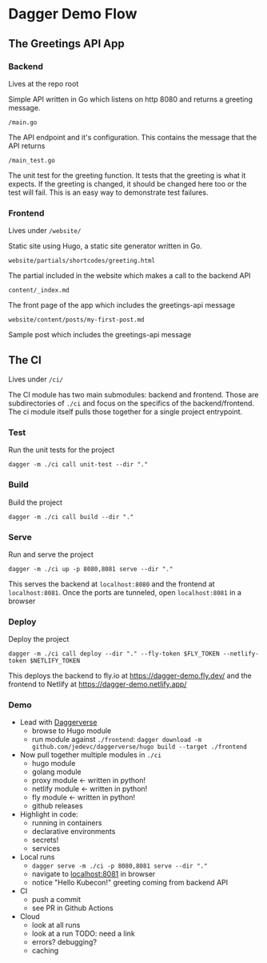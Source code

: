 # Dagger Demo Flow

## The Greetings API App

### Backend

Lives at the repo root

Simple API written in Go which listens on http 8080 and returns a greeting message.

`/main.go`

The API endpoint and it's configuration. This contains the message that the API returns

`/main_test.go`

The unit test for the greeting function. It tests that the greeting is what it expects. If
the greeting is changed, it should be changed here too or the test will fail. This is an
easy way to demonstrate test failures.

### Frontend

Lives under `/website/`

Static site using Hugo, a static site generator written in Go.

`website/partials/shortcodes/greeting.html`

The partial included in the website which makes a call to the backend API

`content/_index.md`

The front page of the app which includes the greetings-api message

`website/content/posts/my-first-post.md`

Sample post which includes the greetings-api message


## The CI

Lives under `/ci/`

The CI module has two main submodules: backend and frontend. Those are subdirectories of
`./ci` and focus on the specifics of the backend/frontend. The ci module itself pulls
those together for a single project entrypoint.

### Test

Run the unit tests for the project

`dagger -m ./ci call unit-test --dir "."`

### Build

Build the project

`dagger -m ./ci call build --dir "."`

### Serve

Run and serve the project

`dagger -m ./ci up -p 8080,8081 serve --dir "."`

This serves the backend at `localhost:8080` and the frontend at `localhost:8081`. Once the
ports are tunneled, open `localhost:8081` in a browser

### Deploy

Deploy the project

`dagger -m ./ci call deploy --dir "." --fly-token $FLY_TOKEN --netlify-token $NETLIFY_TOKEN`

This deploys the backend to fly.io at https://dagger-demo.fly.dev/ and the frontend to
Netlify at https://dagger-demo.netlify.app/

### Demo

- Lead with [Daggerverse](https://daggerverse.dev)
	- browse to Hugo module
	- run module against `./frontend`: `dagger download -m github.com/jedevc/daggerverse/hugo build --target ./frontend`
- Now pull together multiple modules in `./ci`
    - hugo module
    - golang module
    - proxy module <- written in python!
    - netlify module <- written in python!
    - fly module <- written in python!
    - github releases
- Highlight in code:
    - running in containers
    - declarative environments
    - secrets!
    - services
- Local runs
    - `dagger serve -m ./ci -p 8080,8081 serve --dir "."`
    - navigate to [localhost:8081](http://localhost:8081/) in browser
    - notice "Hello Kubecon!" greeting coming from backend API
- CI
	- push a commit
	- see PR in Github Actions
- Cloud
	- look at all runs
	- look at a run TODO: need a link
	- errors? debugging?
	- caching

